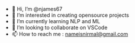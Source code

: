 - 👋 Hi, I’m @njames67
- 👀 I’m interested in creating opensource projects
- 🌱 I’m currently learning NLP and ML
- 💞️ I’m looking to collaborate on VSCode
- 📫 How to reach me : nameisnirmal@gmail.com

<!---
njames67/njames67 is a ✨ special ✨ repository because its `README.md` (this file) appears on your GitHub profile.
You can click the Preview link to take a look at your changes.
--->
